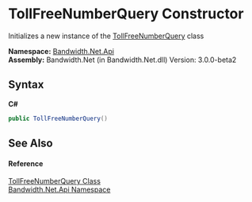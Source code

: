 ﻿# TollFreeNumberQuery Constructor 
 

Initializes a new instance of the <a href ="T_Bandwidth_Net_Api_TollFreeNumberQuery.md">TollFreeNumberQuery</a> class

**Namespace:**&nbsp;<a href ="N_Bandwidth_Net_Api.md">Bandwidth.Net.Api</a><br />**Assembly:**&nbsp;Bandwidth.Net (in Bandwidth.Net.dll) Version: 3.0.0-beta2

## Syntax

**C#**<br />
``` C#
public TollFreeNumberQuery()
```


## See Also


#### Reference
<a href ="T_Bandwidth_Net_Api_TollFreeNumberQuery.md">TollFreeNumberQuery Class</a><br /><a href ="N_Bandwidth_Net_Api.md">Bandwidth.Net.Api Namespace</a><br />